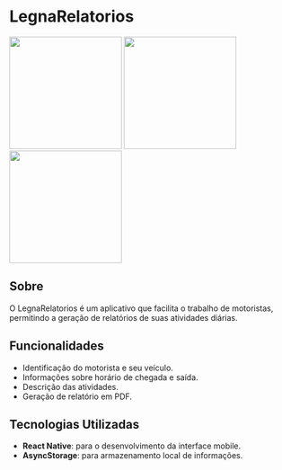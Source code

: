 # LegnaRelatorios

<p float="left">
  <img src="https://drive.google.com/uc?export=download&id=1oDAzVF-rAYoia49m2a_oUHaeYxFfiCkW" width="200" />
  <img src="https://drive.google.com/uc?export=download&id=1rXXTCFNJqsZADKZrkeElw0x0aN2JzcNR" width="200" />
  <img src="https://drive.google.com/uc?export=download&id=1E1TkctSn8qPi5NolRFdEmCCe41zz_ogD" width="200" />
</p>

## Sobre

O LegnaRelatorios é um aplicativo que facilita o trabalho de motoristas, permitindo a geração de relatórios de suas atividades diárias.

## Funcionalidades

- Identificação do motorista e seu veículo.
- Informações sobre horário de chegada e saída.
- Descrição das atividades.
- Geração de relatório em PDF.

## Tecnologias Utilizadas

- **React Native**: para o desenvolvimento da interface mobile.
- **AsyncStorage**: para armazenamento local de informações.
